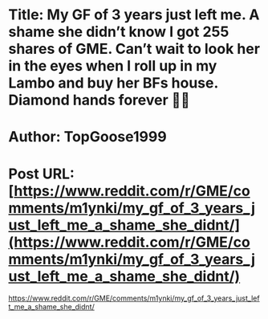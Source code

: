 # Title: My GF of 3 years just left me. A shame she didn’t know I got 255 shares of GME. Can’t wait to look her in the eyes when I roll up in my Lambo and buy her BFs house. Diamond hands forever 💎🙌
# Author: TopGoose1999
# Post URL: [https://www.reddit.com/r/GME/comments/m1ynki/my_gf_of_3_years_just_left_me_a_shame_she_didnt/](https://www.reddit.com/r/GME/comments/m1ynki/my_gf_of_3_years_just_left_me_a_shame_she_didnt/)


https://www.reddit.com/r/GME/comments/m1ynki/my_gf_of_3_years_just_left_me_a_shame_she_didnt/